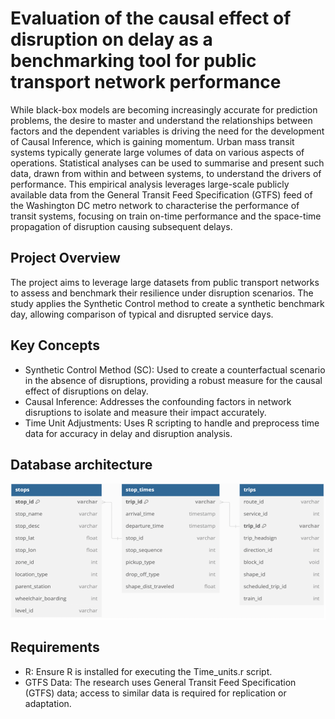 # Evaluation of the causal effect of disruption on delay as a benchmarking tool for public transport network performance

While black-box models are becoming increasingly accurate for prediction problems, the desire to master and understand the relationships between factors and the dependent variables is driving the need for the development of Causal Inference, which is gaining momentum. Urban mass transit systems typically generate large volumes of data on various aspects of operations. Statistical analyses can be used to summarise and present such data, drawn from within and between systems, to understand the drivers of performance. This empirical analysis leverages large-scale publicly available data from the General Transit Feed Specification (GTFS) feed of the Washington DC metro network to characterise the performance of transit systems, focusing on train on-time performance and the space-time propagation of disruption causing subsequent delays.

## Project Overview

The project aims to leverage large datasets from public transport networks to assess and benchmark their resilience under disruption scenarios. The study applies the Synthetic Control method to create a synthetic benchmark day, allowing comparison of typical and disrupted service days.

## Key Concepts

* Synthetic Control Method (SC): Used to create a counterfactual scenario in the absence of disruptions, providing a robust measure for the causal effect of disruptions on delay.
* Causal Inference: Addresses the confounding factors in network disruptions to isolate and measure their impact accurately.
* Time Unit Adjustments: Uses R scripting to handle and preprocess time data for accuracy in delay and disruption analysis.

## Database architecture

![alt text](https://github.com/Guillaume-amann/MScDissertation/blob/main/Tables/Schedule_Database.png)

## Requirements

* R: Ensure R is installed for executing the Time_units.r script.
* GTFS Data: The research uses General Transit Feed Specification (GTFS) data; access to similar data is required for replication or adaptation.